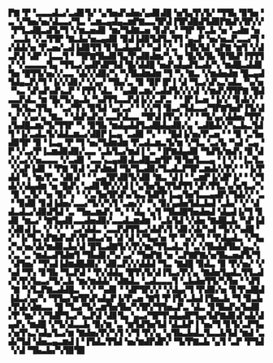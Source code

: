 ▛▇▝▛▝▃▃▃▟▃▞▃▟▊▜▞▝▄▜▅▟▚▟▅▞▄▟▊▟█▝▅▜▄▜▚▜▞▝▜▜▙▝▉▜▅▝▃▝▞▜▅▞▅▞▟▃▃▞▜▃▝▃▆▃▄▟▄▃▆▛▇▃▃▜▛▟▐▜▛▟█▟▜▟▉▛▇▟▚▜▛▞▞▝▛▜▃▟█▃▟▜▞▜▝▞▆▃▅▟▊▝▆▞▜▟▇▃▅▝▊▟▚▞▝▜▛▝▛▃▙▝▅▝▃▟▆▝▅▝▃▃▙▝▞▃▜▜▛▝▇▃▙▞▅▃▄▟▉▝▉▟▐▟▉▜▟▜▃▜▜▝▄▃▛▝▅▞▅▃▛▃▃▞▜▝▞▟▟▞▅▝▛▃▅▞▃▟▐▟▉▜▜▝▊▜▃▟▄▟▞▝▚▟▝▞▃▝▐▜▙▜▟▝▄▛▇▝▆▜▝▞▟▃▛▟▝▟▛▝▐▃▃▜▝▝▜▛▇▜▙▟▊▜▄▜▚▟▉▟▆▞▚▝▅▝█▞▙▜▙▝▉▜▙▛▐▜▜▜▞▝▞▃▃▃▃▜▄▝▜▜▃▞▄▟▛▟▛▜▟▝█▞▟▟█▝▅▟▚▟▄▟▜▃▟▞▚▝▆▟█▃▟▟▊▜▅▝█▜▜▞▅▞▞▃▃▝▟▞▞▟▉▞▚▝▚▜▙▟▆▟▆▝▜▝▚▝▇▃▝▞▆▟▅▟▆▝█▃▄▟▜▟▄▃▛▞▜▝▐▞▞▟▊▞▝▞▄▞▝▜▙▞▃▝▉▝▉▛▐▛▐▝▟▝▜▃▞▟▚▃▚▟▃▝▚▞▅▝▚▃▝▟▚▟▚▟▚▃▛▝▐▜▜▝▟▃▝▝▄▟▊▃▆▞▃▟▟▜▞▞▞▟▝▞▆▟▚▜▜▛▇▝█▟▃▃▛▟▃▝▆▝█▞▜▞▄▃▙▝▚▟▜▜▃▃▛▟▐▞▞▃▛▃▝▝▐▛▐▃▅▝▐▞▞▝▊▟▞▞▝▝▜▞▙▃▜▜▄▝▝▃▞▜▚▝▉▜▟▝▄▞▃▞▝▝▞▞▜▝▉▃▞▜▟▃▃▞▜▛▇▜▅▛▐▜▞▟▚▞▝▞▄▞▄▝▇▃▝▝▟▟▚▟▚▞▃▃▛▟▃▃▝▜▛▟▐▜▚▞▝▞▝▝▜▞▄▞▟▟▅▞▜▜▚▞▙▟█▃▆▞▜▞▜▜▛▝▚▝▉▜▙▝▆▟▄▟▟▜▃▟█▟▄▟▉▞▄▝▃▟█▟▞▞▚▃▙▃▜▟▜▝▐▞▃▟▃▜▞▟▟▃▆▃▞▟▉▛▐▃▄▝▃▟▉▝▚▝▝▝█▟▐▞▅▞▛▃▅▝▝▝▉▝▃▜▅▟▉▜▛▝▉▝▐▃▄▝▛▝▜▝▅▞▜▟▆▟▆▝▛▃▟▃▆▃▜▞▆▝▞▜▃▝▃▞▙▝▚▟▝▃▄▝▛▝▞▃▞▛▐▃▆▟▉▟▉▞▃▃▝▃▙▜▃▞▆▟▐▝▃▝▐▛▇▟▄▟▉▝▜▟▜▞▆▟▚▝█▝▟▞▞▃▞▞▅▃▃▃▝▞▃▟▊▝▃▃▚▃▄▟▊▟▃▟█▃▆▜▛▝▊▜▅▜▃▃▄▝▐▝▞▝▐▃▜▃▝▞▄▛▐▟▊▝▝▛▇▝▊▟▝▃▛▟▆▟▝▜▞▜▃▟▉▞▜▃▟▃▛▜▛▃▆▟▞▞▛▞▝▝▐▞▛▟▟▝▚▝▆▞▛▃▝▟▊▟▝▝▝▃▄▜▛▟▉▜▞▟▉▝▇▃▝▟▐▝▝▃▆▛▐▞▟▛▐▞▝▝▞▜▟▞▞▟▄▟▆▝▅▝█▟▚▝▃▟▊▜▛▞▞▟▐▝▄▜▅▜▄▜▜▟▜▜▝▟▚▜▜▃▚▞▅▜▃▞▚▝▉▝▃▜▞▝▅▝▉▞▚▝▝▞▃▜▅▜▛▟▚▞▙▃▜▟▛▛▐▃▄▜▅▜▃▃▄▟▛▞▜▟▞▞▝▃▝▝▉▟▉▝▊▟▐▟▅▞▃▃▞▜▞▞▚▜▝▃▅▞▞▝▚▝▉▞▄▟▅▜▟▃▙▟▝▃▙▞▝▞▝▟▟▃▟▃▞▟▉▟▜▟▝▃▝▜▅▃▆▟▚▝▚▝▝▟▄▝▄▜▝▜▙▟█▜▅▟▅▟▝▟▄▟▐▞▜▝▊▟▊▝▆▃▞▝▇▜▄▟▊▃▃▟▅▟▉▞▃▃▟▃▆▟▆▝▝▃▙▜▟▝▞▟▅▝▇▟█▃▙▝▚▛▐▟▞▟▊▟▐▃▝▞▝▞▝▝▃▞▟▟▃▝▃▃▛▟▜▜▃▞▟▟▚▜▝▟▊▞▟▞▚▟▝▜▞▞▚▟█▝▞▝▐▞▜▃▚▛▇▟▚▟▚▜▚▟▃▞▅▝▟▝▟▝▞▜▄▞▅▝▛▝▚▞▞▜▝▝▛▟▄▟▃▝▞▜▄▞▚▞▅▞▟▞▆▟▉▃▙▞▟▝█▜▃▟▇▜▞▞▛▞▆▞▜▜▃▟▃▜▝▃▚▜▙▟▟▜▙▞▄▃▚▞▃▝▃▝▆▟▃▟▜▟▆▜▝▜▙▟▊▞▚▞▃▞▝▜▅▛▇▝▅▝▃▛▇▛▇▞▅▜▙▃▅▟▜▞▜▝▟▜▅▞▝▜▚▟▐▟▆▟█▟▉▞▝▟▉▃▛▞▞▟▟▟▝▜▃▝▇▟█▝▉▟▃▝▉▝▛▞▅▞▝▞▚▟▝▜▚▝▊▜▙▝▜▃▛▟▝▝▛▞▟▟▄▝█▜▚▜▞▟▐▜▃▞▛▞▄▝▇▟▅▜▄▟▃▜▜▃▟▞▚▜▚▜▄▃▞▜▞▃▙▝▆▞▆▟▟▞▝▟▇▟▃▝▃▟▃▃▃▜▝▃▙▟▅▜▜▞▚▜▅▝▝▟▜▝▇▝▚▜▃▛▇▃▟▟█▃▝▝▞▝▚▟▊▝▝▟▛▜▛▞▞▝▞▟▄▞▜▝▛▟▉▞▅▝▊▜▚▟█▟▐▟▃▞▄▞▚▝▜▜▄▞▆▜▛▟▚▟▄▛▐▞▛▃▅▝▇▜▝▛▐▜▞▃▙▟▐▜▅▃▙▝▜▝▉▃▙▞▛▟▞▟▆▃▃▝█▝▜▃▞▜▞▃▆▜▅▜▙▞▚▜▛▞▜▜▅▃▛▃▝▟▃▝▊▜▙▟▚▞▙▟▉▞▛▝▆▞▝▞▜▟▛▜▃▞▚▃▛▟▝▟▊▜▄▝▄▃▞▜▛▜▚▟▄▟▛▜▄▞▙▛▇▟▊▟▚▟▞▟▄▟▚▝▆▟█▝▞▜▞▟▃▃▙▝▉▞▆▝▃▝▆▜▟▜▅▜▟▝▟▃▙▛▐▝▅▞▜▝▊▜▞▃▛▜▄▞▅▜▚▃▚▟▄▜▃▞▆▝▇▟▅▞▛▞▚▜▝▞▜▝▛▞▄▝▄▜▙▃▙▟▃▜▃▃▙▜▟▝▆▟▝▃▟▞▜▟▝▟▅▃▄▃▆▟▐▝▐▜▟▃▜▜▟▝▅▞▆▟▛▟▛▞▝▜▞▛▇▃▙▝▄▜▝▃▛▝▛▜▟▝▞▟▝▜▙▃▙▞▚▜▉▜▉
